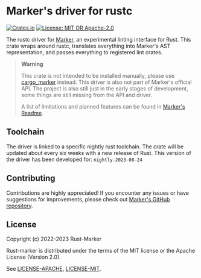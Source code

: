 # Marker's driver for rustc

[![Crates.io](https://img.shields.io/crates/v/marker_rustc_driver.svg)](https://crates.io/crates/marker_rustc_driver)
[![License: MIT OR Apache-2.0](https://img.shields.io/crates/l/marker_rustc_driver.svg)](#license)

The rustc driver for [Marker], an experimental linting interface for Rust. This crate wraps around rustc, translates everything into Marker's AST representation, and passes everything to registered lint crates.

> **Warning**
>
> This crate is not intended to be installed manually, please use [cargo_marker] instead. This driver is also not part of Marker's official API. The project is also still just in the early stages of development, some things are still missing from the API and driver.
>
> A list of limitations and planned features can be found in [Marker's Readme].

[Marker]: https://github.com/rust-marker/marker
[Marker's Readme]: https://github.com/rust-marker/marker/blob/master/README.md
[cargo_marker]: https://crates.io/crates/cargo_marker

## Toolchain

The driver is linked to a specific nightly rust toolchain. The crate will be updated about every six weeks with a new release of Rust. This version of the driver has been developed for: `nightly-2023-08-24`

## Contributing

Contributions are highly appreciated! If you encounter any issues or have suggestions for improvements, please check out [Marker's GitHub repository](https://github.com/rust-marker/marker).

## License

Copyright (c) 2022-2023 Rust-Marker

Rust-marker is distributed under the terms of the MIT license or the Apache License (Version 2.0).

See [LICENSE-APACHE](https://github.com/rust-marker/marker/blob/master/LICENSE-APACHE), [LICENSE-MIT](https://github.com/rust-marker/marker/blob/master/LICENSE-MIT).

